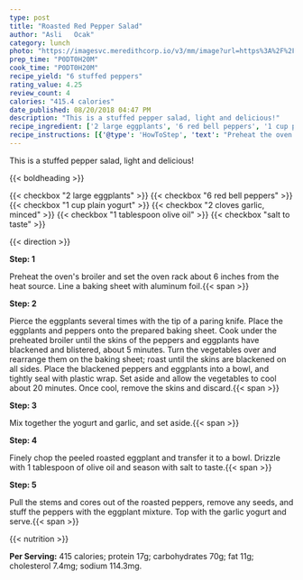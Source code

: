 ```yaml
---
type: post
title: "Roasted Red Pepper Salad"
author: "Asli   Ocak"
category: lunch
photo: "https://imagesvc.meredithcorp.io/v3/mm/image?url=https%3A%2F%2Fimages.media-allrecipes.com%2Fuserphotos%2F964640.jpg"
prep_time: "P0DT0H20M"
cook_time: "P0DT0H20M"
recipe_yield: "6 stuffed peppers"
rating_value: 4.25
review_count: 4
calories: "415.4 calories"
date_published: 08/20/2018 04:47 PM
description: "This is a stuffed pepper salad, light and delicious!"
recipe_ingredient: ['2 large eggplants', '6 red bell peppers', '1 cup plain yogurt', '2 cloves garlic, minced', '1 tablespoon olive oil', 'salt to taste']
recipe_instructions: [{'@type': 'HowToStep', 'text': "Preheat the oven's broiler and set the oven rack about 6 inches from the heat source. Line a baking sheet with aluminum foil.\n"}, {'@type': 'HowToStep', 'text': 'Pierce the eggplants several times with the tip of a paring knife. Place the eggplants and peppers onto the prepared baking sheet. Cook under the preheated broiler until the skins of the peppers and eggplants have blackened and blistered, about 5 minutes. Turn the vegetables over and rearrange them on the baking sheet; roast until the skins are blackened on all sides. Place the blackened peppers and eggplants into a bowl, and tightly seal with plastic wrap. Set aside and allow the vegetables to cool about 20 minutes. Once cool, remove the skins and discard.\n'}, {'@type': 'HowToStep', 'text': 'Mix together the yogurt and garlic, and set aside.\n'}, {'@type': 'HowToStep', 'text': 'Finely chop the peeled roasted eggplant and transfer it to a bowl. Drizzle with 1 tablespoon of olive oil and season with salt to taste.\n'}, {'@type': 'HowToStep', 'text': 'Pull the stems and cores out of the roasted peppers, remove any seeds, and stuff the peppers with the eggplant mixture. Top with the garlic yogurt and serve.\n'}]
---
```


This is a stuffed pepper salad, light and delicious! 

{{< boldheading >}}

{{< checkbox "2 large eggplants" >}}
{{< checkbox "6  red bell peppers" >}}
{{< checkbox "1 cup plain yogurt" >}}
{{< checkbox "2 cloves garlic, minced" >}}
{{< checkbox "1 tablespoon olive oil" >}}
{{< checkbox "salt to taste" >}}


{{< direction >}}

**Step: 1**

Preheat the oven's broiler and set the oven rack about 6 inches from the heat source. Line a baking sheet with aluminum foil.{{< span >}}

**Step: 2**

Pierce the eggplants several times with the tip of a paring knife. Place the eggplants and peppers onto the prepared baking sheet. Cook under the preheated broiler until the skins of the peppers and eggplants have blackened and blistered, about 5 minutes. Turn the vegetables over and rearrange them on the baking sheet; roast until the skins are blackened on all sides. Place the blackened peppers and eggplants into a bowl, and tightly seal with plastic wrap. Set aside and allow the vegetables to cool about 20 minutes. Once cool, remove the skins and discard.{{< span >}}

**Step: 3**

Mix together the yogurt and garlic, and set aside.{{< span >}}

**Step: 4**

Finely chop the peeled roasted eggplant and transfer it to a bowl. Drizzle with 1 tablespoon of olive oil and season with salt to taste.{{< span >}}

**Step: 5**

Pull the stems and cores out of the roasted peppers, remove any seeds, and stuff the peppers with the eggplant mixture. Top with the garlic yogurt and serve.{{< span >}}

{{< nutrition >}}

**Per Serving:** 415 calories; protein 17g; carbohydrates 70g; fat 11g; cholesterol 7.4mg; sodium 114.3mg.